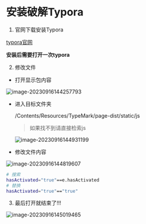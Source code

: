 # 安装破解Typora

1. 官网下载安装Typora

[typora官网](https://typora.io/#download)

**安装后需要打开一次typora**

2. 修改文件

- 打开显示包内容

![image-20230916144257793](https://wang-rich.oss-cn-hangzhou.aliyuncs.com/img/image-20230916144257793.png)

- 进入目标文件夹

  /Contents/Resources/TypeMark/page-dist/static/js 

  > 如果找不到请直接检索js

  ![image-20230916144931199](https://wang-rich.oss-cn-hangzhou.aliyuncs.com/img/image-20230916144931199.png)

- 修改文件内容

![image-20230916144819607](https://wang-rich.oss-cn-hangzhou.aliyuncs.com/img/image-20230916144819607.png)

```bash
# 搜索
hasActivated="true"==e.hasActivated
# 替换
hasActivated="true"=="true"
```

3. 最后打开就结束了!!!

![image-20230916145019465](https://wang-rich.oss-cn-hangzhou.aliyuncs.com/img/image-20230916145019465.png)
